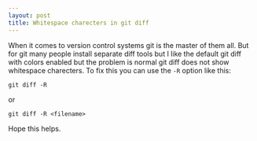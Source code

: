 ```yaml
---
layout: post
title: Whitespace charecters in git diff
---
```



When it comes to version control systems git is the master of them all. But for git many people install separate diff tools but I like the default git diff with colors enabled but the problem is normal git diff does not show whitespace charecters. To fix this you can use the `-R` option like this:


```
git diff -R
```

or


```
git diff -R <filename>
```

Hope this helps.

